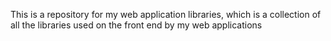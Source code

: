 This is a repository for my web application libraries, which is a collection of all the libraries used on the front end by my web applications
<!---
Myownpace/Myownpace is a ✨ special ✨ repository because its `README.md` (this file) appears on your GitHub profile.
You can click the Preview link to take a look at your changes.
--->
